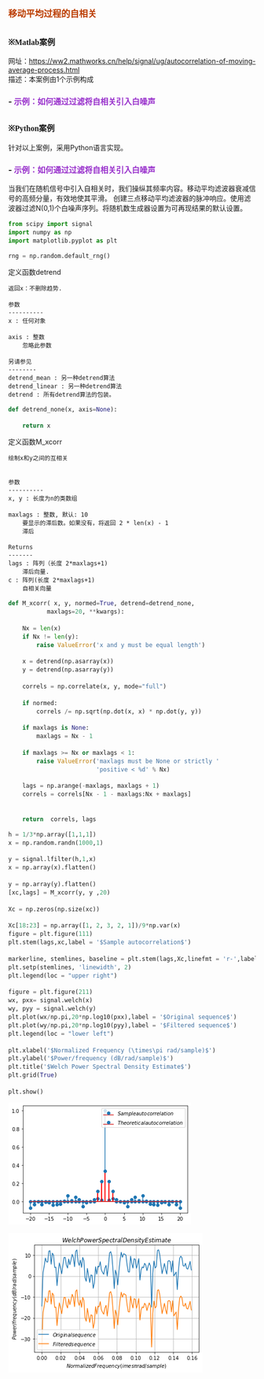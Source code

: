 # **<font size=4 color=#BB3D00 face=微软雅黑>移动平均过程的自相关</font>**

## **<font size=3  face=微软雅黑>※Matlab案例</font>** 

网址：https://ww2.mathworks.cn/help/signal/ug/autocorrelation-of-moving-average-process.html     
描述：本案例由1个示例构成
### - <font color=DarkOrChid size=3>示例：如何通过过滤将自相关引入白噪声</font>

## **<font size=3 face=微软雅黑>※Python案例</font>**

针对以上案例，采用Python语言实现。

### - <font color=DarkOrChid size=3>示例：如何通过过滤将自相关引入白噪声</font>

当我们在随机信号中引入自相关时，我们操纵其频率内容。移动平均滤波器衰减信号的高频分量，有效地使其平滑。
创建三点移动平均滤波器的脉冲响应。使用滤波器过滤N(0,1)个白噪声序列。将随机数生成器设置为可再现结果的默认设置。


```python
from scipy import signal
import numpy as np
import matplotlib.pyplot as plt
```


```python
rng = np.random.default_rng()
```

定义函数detrend

    返回x：不删除趋势.

    参数
    ----------
    x : 任何对象

    axis : 整数
        忽略此参数

    另请参见
    --------
    detrend_mean : 另一种detrend算法
    detrend_linear : 另一种detrend算法
    detrend : 所有detrend算法的包装。
    


```python
def detrend_none(x, axis=None):
   
    return x
```

定义函数M_xcorr
 
    绘制x和y之间的互相关


    参数
    ----------
    x, y : 长度为n的类数组

    maxlags : 整数, 默认: 10
        要显示的滞后数。如果没有，将返回 2 * len(x) - 1
        滞后

    Returns
    -------
    lags : 阵列（长度 2*maxlags+1)
        滞后向量.
    c : 阵列(长度 2*maxlags+1)
        自相关向量
    


```python
def M_xcorr( x, y, normed=True, detrend=detrend_none,
           maxlags=20, **kwargs):
   
    Nx = len(x)
    if Nx != len(y):
        raise ValueError('x and y must be equal length')

    x = detrend(np.asarray(x))
    y = detrend(np.asarray(y))

    correls = np.correlate(x, y, mode="full")

    if normed:
        correls /= np.sqrt(np.dot(x, x) * np.dot(y, y))

    if maxlags is None:
        maxlags = Nx - 1

    if maxlags >= Nx or maxlags < 1:
        raise ValueError('maxlags must be None or strictly '
                         'positive < %d' % Nx)

    lags = np.arange(-maxlags, maxlags + 1)
    correls = correls[Nx - 1 - maxlags:Nx + maxlags]


    return  correls, lags
```


```python
h = 1/3*np.array([1,1,1])
x = np.random.randn(1000,1)

y = signal.lfilter(h,1,x)
x = np.array(x).flatten()

y = np.array(y).flatten()
[xc,lags] = M_xcorr(y, y ,20)

Xc = np.zeros(np.size(xc))

Xc[18:23] = np.array([1, 2, 3, 2, 1])/9*np.var(x)
figure = plt.figure(111)
plt.stem(lags,xc,label = '$Sample autocorrelation$')

markerline, stemlines, baseline = plt.stem(lags,Xc,linefmt = 'r-',label = '$Theoretical autocorrelation$')
plt.setp(stemlines, 'linewidth', 2)
plt.legend(loc = "upper right")

figure = plt.figure(211)
wx, pxx= signal.welch(x)
wy, pyy = signal.welch(y)
plt.plot(wx/np.pi,20*np.log10(pxx),label = '$Original sequence$')
plt.plot(wy/np.pi,20*np.log10(pyy),label = '$Filtered sequence$')
plt.legend(loc = "lower left")

plt.xlabel('$Normalized Frequency (\times\pi rad/sample)$')
plt.ylabel('$Power/frequency (dB/rad/sample)$')
plt.title('$Welch Power Spectral Density Estimate$')
plt.grid(True)

plt.show()
```


    
![png](%E7%A7%BB%E5%8A%A8%E5%B9%B3%E5%9D%87%E8%BF%87%E7%A8%8B%E7%9A%84%E8%87%AA%E7%9B%B8%E5%85%B3_files/%E7%A7%BB%E5%8A%A8%E5%B9%B3%E5%9D%87%E8%BF%87%E7%A8%8B%E7%9A%84%E8%87%AA%E7%9B%B8%E5%85%B3_13_0.png)
    



    
![png](%E7%A7%BB%E5%8A%A8%E5%B9%B3%E5%9D%87%E8%BF%87%E7%A8%8B%E7%9A%84%E8%87%AA%E7%9B%B8%E5%85%B3_files/%E7%A7%BB%E5%8A%A8%E5%B9%B3%E5%9D%87%E8%BF%87%E7%A8%8B%E7%9A%84%E8%87%AA%E7%9B%B8%E5%85%B3_13_1.png)
    



```python

```
